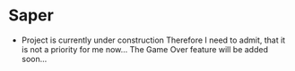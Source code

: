 # Saper

+ Project is currently under construction
Therefore I need to admit, that it is not a priority for me now... The Game Over feature will be 
added soon...
